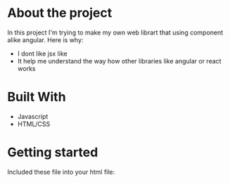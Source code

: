 <h1>About the project</h1>
<p>
    In this project I'm trying to make my own web librart that using component alike angular. Here is why:
    <ul>
        <li>I dont like jsx like</li>
        <li>It help me understand the way how other libraries like angular or react works</li>
    </ul>
</p>
<h1>Built With</h1>
<ul>
    <li>Javascript</li>
    <li>HTML/CSS</li>
</ul>
<h1>Getting started</h1>
<p>
    Included these file into your html file:
    <pre>
        <code>
            <script src="js/anvil4.js"></script>
            <script src="js/anvil4.kit.js"></script>
            <script src="js/script.js"></script>
        </code>
    </pre>
</p>
